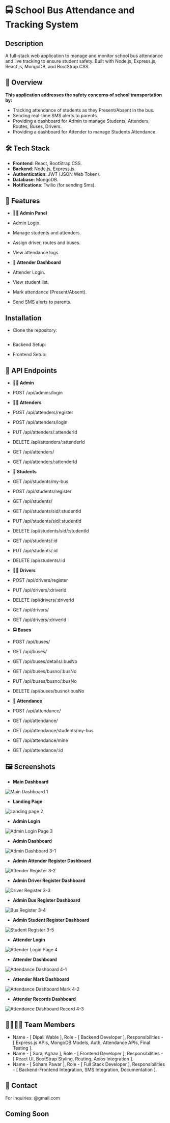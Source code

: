 # 🚍 School Bus Attendance and Tracking System

## Description
A full-stack web application to manage and monitor school bus attendance and live tracking to ensure student safety. Built with Node.js, Express.js, React.js, MongoDB, and BootStrap CSS.

## 🧾 Overview
**This application addresses the safety concerns of school transportation by:**
* Tracking attendance of students as they Present/Absent in the bus.
* Sending real-time SMS alerts to parents.
* Providing a dashboard for Admin to manage Students, Attenders, Routes, Buses, Drivers.
* Providing a dashboard for Attender to manage Students Attendance.

## 🛠 Tech Stack
- **Frontend**: React, BootStrap CSS.
- **Backend**: Node.js, Express.js.
- **Authentication**: JWT (JSON Web Token).
- **Database**: MongoDB.
- **Notifications**: Twilio (for sending Sms).

## 🚀 Features
* **👩‍🏫 Admin Panel**
* Admin Login.
* Manage students and attenders.
* Assign driver, routes and buses.
* View attendance logs.

* **🚌 Attender Dashboard**
* Attender Login.
* View student list.
* Mark attendance (Present/Absent).
* Send SMS alerts to parents.

## Installation
* Clone the repository:
  ```bash git clone https://github.com/your-username/project-name.git

* Backend Setup:


* Frontend Setup:



## 🔌 API Endpoints
* **🧑‍💼 Admin**
* POST /api/admins/login

* **🧑‍🏫 Attenders**
* POST /api/attenders/register
* POST /api/attenders/login
* PUT /api/attenders/:attenderId
* DELETE /api/attenders/:attenderId
* GET /api/attenders/
* GET /api/attenders/:attenderId

* **🎒 Students**
* GET /api/students/my-bus
* POST /api/students/register
* GET /api/students/
* GET /api/students/sid/:studentId
* PUT /api/students/sid/:studentId
* DELETE /api/students/sid/:studentId
* GET /api/students/:id
* PUT /api/students/:id
* DELETE /api/students/:id

* **🧑‍✈️ Drivers**
* POST /api/drivers/register
* PUT /api/drivers/:driverId
* DELETE /api/drivers/:driverId
* GET /api/drivers/
* GET /api/drivers/:driverId

* **🚍 Buses**
* POST /api/buses/
* GET /api/buses/
* GET /api/buses/details/:busNo
* GET /api/buses/busno/:busNo
* PUT /api/buses/busno/:busNo
* DELETE /api/buses/busno/:busNo

* **📅 Attendance**
* POST /api/attendance/
* GET /api/attendance/
* GET /api/attendance/students/my-bus
* GET /api/attendance/mine
* GET /api/attendance/:id

## 🖼 Screenshots

* **Main Dashboard**

![Main Dashboard 1](https://github.com/user-attachments/assets/79cae93c-01cf-4f8e-9993-8fa9eb7870bf)


* **Landing Page**

![Landing page 2](https://github.com/user-attachments/assets/d5023e01-2017-44d9-adb0-0599bdf3d84c)


* **Admin Login**

![Admin Login Page 3](https://github.com/user-attachments/assets/20194a25-425b-47a5-b0fa-233959737d5f)


* **Admin Dashboard**

![Admin Dashboard 3-1](https://github.com/user-attachments/assets/ba000c5c-f84f-4a25-a003-ae10456b9059)


* **Admin Attender Register Dashboard**

![Attender Register 3-2](https://github.com/user-attachments/assets/3ac596fe-21ef-4470-9966-396071fb3312)


* **Admin Driver Register Dashboard**

![Driver Register 3-3](https://github.com/user-attachments/assets/4da7f77f-0473-4cd5-bcd1-0006fecc0034)


* **Admin Bus Register Dashboard**

![Bus Register 3-4](https://github.com/user-attachments/assets/675cf4b8-ea98-46c7-a153-ead76561bbd8)


* **Admin Student Register Dashboard**

![Student Register 3-5](https://github.com/user-attachments/assets/f6681e91-3c0c-4ce7-a9fa-5b91c507dc26)


* **Attender Login**

![Attender Login Page 4](https://github.com/user-attachments/assets/19e5a98f-7a4d-400e-b4b6-1668e222485b)


* **Attender Dashboard**

![Attendance Dashboard 4-1](https://github.com/user-attachments/assets/6c01503a-55dc-42ee-9139-5e49238ac0d9)


* **Attender Mark Dashboard**

![Attendance Dashboard Mark 4-2](https://github.com/user-attachments/assets/1ae33135-6e6e-4f43-9196-464f73a8781c)


* **Attender Records Dashboard**

![Attendance Dashboard Record 4-3](https://github.com/user-attachments/assets/8f018d02-c710-416f-a0eb-d93eaff818c6)



## 👨‍👩‍👧‍👦 Team Members
* Name - [ Dipali Wable ], Role - [ Backend Developer ], Responsibilities - [ Express.js APIs, MongoDB Models, Auth, Attendance APIs, Final Testing ].
* Name - [ Suraj Aghav ], Role - [ Frontend Developer ], Responsibilities - [ React UI, BootStrap Styling, Routing, Axios Integration ].
* Name - [ Soham Pawar ], Role - [ Full Stack Developer ], Responsibilities - [ Backend-Frontend Integration, SMS Integration, Documentation ].

## 📧 Contact
For inquiries: @gmail.com

## Coming Soon

